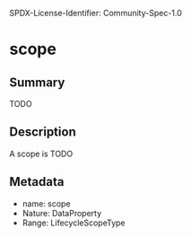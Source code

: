 SPDX-License-Identifier: Community-Spec-1.0

# scope

## Summary

TODO

## Description

A scope is TODO

## Metadata

- name: scope
- Nature: DataProperty
- Range: LifecycleScopeType

